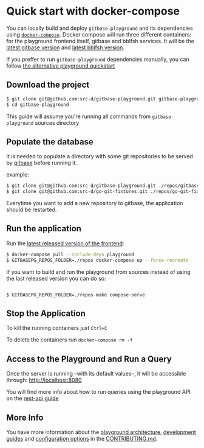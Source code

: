 # Quick start with docker-compose

You can locally build and deploy `gitbase-playground` and its dependencies using [`docker-compose`](https://docs.docker.com/compose/install/). Docker compose will run three different containers: for the playground frontend itself, gitbase and bblfsh services. It will be the [latest gitbase version](https://hub.docker.com/r/srcd/gitbase/tags/) and [latest bblfsh version](https://hub.docker.com/r/bblfsh/bblfshd/tags/).

If you preffer to run `gitbase-playground` dependencies manually, you can follow [the alternative playground quickstart](quickstart-manually.md)

## Download the project

```bash
$ git clone git@github.com:src-d/gitbase-playground.git gitbase-playground
$ cd gitbase-playground
```

This guide will assume you're running all commands from `gitbase-playground` sources directory

## Populate the database

It is needed to populate a directory with some git repositories to be served by [gitbase](https://github.com/src-d/gitbase) before running it.

example:

```bash
$ git clone git@github.com:src-d/gitbase-playground.git ./repos/gitbase-playground
$ git clone git@github.com:src-d/go-git-fixtures.git ./repos/go-git-fixtures
```

Everytime you want to add a new repository to gitbase, the application should be restarted.

## Run the application

Run the [latest released version of the frontend](https://hub.docker.com/r/srcd/gitbase-playground/tags/):

```bash
$ docker-compose pull --include-deps playground
$ GITBASEPG_REPOS_FOLDER=./repos docker-compose up --force-recreate
```

If you want to build and run the playground from sources instead of using the last released version you can do so:

```text

$ GITBASEPG_REPOS_FOLDER=./repos make compose-serve
```

## Stop the Application

To kill the running containers just `Ctrl+C`

To delete the containers run `docker-compose rm -f`

## Access to the Playground and Run a Query

Once the server is running –with its default values–, it will be accessible through: [http://localhost:8080](http://localhost:8080)

You will find more info about how to run queries using the playground API on the [rest-api guide](rest-api.md)

## More Info

You have more information about the [playground architecture](contributing.md#architecture), [development guides](contributing.md#development) and [configuration options](contributing.md#configuration) in the [CONTRIBUTING.md](contributing.md).

